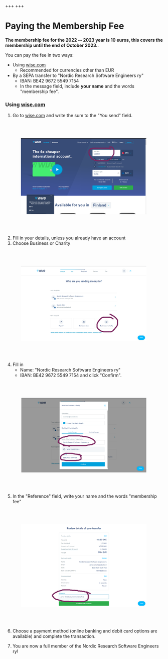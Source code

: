 +++
+++

# Paying the Membership Fee

**The membership fee for the 2022 -- 2023 year is 10 euros, this covers the membership until the end of October 2023.**.

You can pay the fee in two ways:
  - Using [wise.com](https://wise.com)
    - Recommended for currencies other than EUR
  - By a SEPA transfer to "Nordic Research Software Engineers ry"
    - IBAN: BE42 9672 5549 7154
    - In the message field, include **your name** and the words
      "membership fee".


### Using [wise.com](https://wise.com)

  1. Go to [wise.com](https://wise.com) and write the sum to the "You send" field.

  <img src="/img/wise-1.png" style="width: 400px; margin: 50px" alt="A definition of computational science"/>


  2. Fill in your details, unless you already have an account
  3. Choose Business or Charity

  <img src="/img/wise-2.png" style="width: 400px; margin: 50px" alt="A definition of computational science"/>

  4. Fill in
        - Name: "Nordic Research Software Engineers ry"
        - IBAN: BE42 9672 5549 7154
     and click "Confirm".

  <img src="/img/wise-3.png" style="width: 400px; margin: 50px" alt="A definition of computational science"/>

  5. In the "Reference" field, write your name and the words "membership fee"

  <img src="/img/wise-4.png" style="width: 400px; margin: 50px" alt="A definition of computational science"/>

  6. Choose a payment method (online banking and debit card options are available) and complete the transaction.

  7. You are now a full member of the Nordic Research Software Engineers ry!



